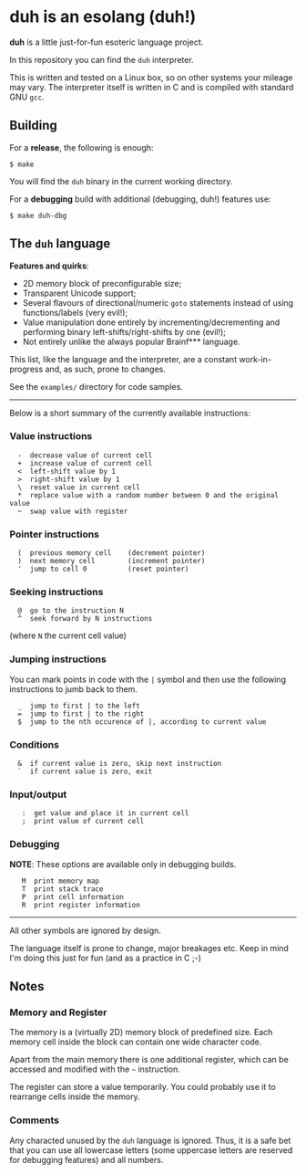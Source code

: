 # duh is an esolang (duh!)

**duh** is a little just-for-fun esoteric language project.

In this repository you can find the `duh` interpreter.

This is written and tested on a Linux box, so on other systems your mileage
may vary. The interpreter itself is written in C and is compiled with standard
GNU `gcc`.

## Building

For a **release**, the following is enough:

```
$ make
```

You will find the `duh` binary in the current working directory.

For a **debugging** build with additional (debugging, duh!) features use:

```
$ make duh-dbg
```

## The `duh` language

**Features and quirks**:
 * 2D memory block of preconfigurable size;
 * Transparent Unicode support;
 * Several flavours of directional/numeric `goto` statements instead of using functions/labels (very evil!);
 * Value manipulation done entirely by incrementing/decrementing and performing binary left-shifts/right-shifts by one (evil!);
 * Not entirely unlike the always popular Brainf*** language.

This list, like the language and the interpreter, are a constant work-in-progress and, as such, prone to changes.

See the `examples/` directory for code samples.

----

Below is a short summary of the currently available instructions:

### Value instructions
```
  -  decrease value of current cell
  +  increase value of current cell
  <  left-shift value by 1
  >  right-shift value by 1
  \  reset value in current cell
  *  replace value with a random number between 0 and the original value
  ~  swap value with register
```

### Pointer instructions
```
  (  previous memory cell    (decrement pointer)
  )  next memory cell        (increment pointer)
  '  jump to cell 0          (reset pointer)
```

### Seeking instructions
```
  @  go to the instruction N
  ^  seek forward by N instructions
```
(where `N` the current cell value)

### Jumping instructions
You can mark points in code with the `|` symbol and then use the
following instructions to jumb back to them.

```
  _  jump to first | to the left
  =  jump to first | to the right
  $  jump to the nth occurence of |, according to current value
```

### Conditions
```
  &  if current value is zero, skip next instruction
  `  if current value is zero, exit
```

### Input/output
```
   :  get value and place it in current cell
   ;  print value of current cell
```

### Debugging
**NOTE**: These options are available only in debugging builds.
```
   M  print memory map
   T  print stack trace
   P  print cell information
   R  print register information
```

----

All other symbols are ignored by design.

The language itself is prone to change, major breakages etc. Keep in mind I'm doing this just for fun (and as a practice in C ;-)

## Notes

### Memory and Register

The memory is a (virtually 2D) memory block of predefined size. Each memory cell inside the block can contain one wide character code.

Apart from the main memory there is one additional register, which can be accessed and modified with the `~` instruction.

The register can store a value temporarily. You could probably use it to rearrange cells inside the memory.

### Comments

Any characted unused by the `duh` language is ignored. Thus, it is a safe bet that you can use all lowercase letters (some
uppercase letters are reserved for debugging features) and all numbers.
